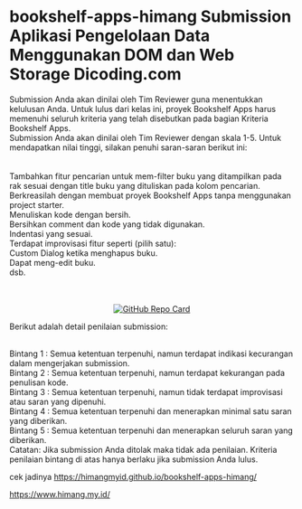 # bookshelf-apps-himang Submission Aplikasi Pengelolaan Data Menggunakan DOM dan Web Storage Dicoding.com
Submission Anda akan dinilai oleh Tim Reviewer guna menentukkan kelulusan Anda. Untuk lulus dari kelas ini, proyek Bookshelf Apps harus memenuhi seluruh kriteria yang telah disebutkan pada bagian Kriteria Bookshelf Apps.<br> Submission Anda akan dinilai oleh Tim Reviewer dengan skala 1-5. Untuk mendapatkan nilai tinggi, silakan penuhi saran-saran berikut ini:
<br><br><br>
Tambahkan fitur pencarian untuk mem-filter buku yang ditampilkan pada rak sesuai dengan title buku yang dituliskan pada kolom pencarian.<br>
Berkreasilah dengan membuat proyek Bookshelf Apps tanpa menggunakan project starter.<br>
Menuliskan kode dengan bersih.<br>
Bersihkan comment dan kode yang tidak digunakan.<br>
Indentasi yang sesuai.<br>
Terdapat improvisasi fitur seperti (pilih satu): <br>
Custom Dialog ketika menghapus buku.<br>
Dapat meng-edit buku.<br>
dsb.<br><br><br>

<p align="center">
  <a href="https://github.com/himangmyid/bookshelf-apps-himang">
    <img src="https://github-readme-stats.vercel.app/api/pin/?username=himangmyid&repo=bookshelf-apps-himang&theme=tokyonight" alt="GitHub Repo Card">
  </a>
</p>

Berikut adalah detail penilaian submission:<br><br>

Bintang 1 : Semua ketentuan terpenuhi, namun terdapat indikasi kecurangan dalam mengerjakan submission.<br>
Bintang 2 : Semua ketentuan terpenuhi, namun terdapat kekurangan pada penulisan kode.<br>
Bintang 3 : Semua ketentuan terpenuhi, namun tidak terdapat improvisasi atau saran yang dipenuhi.<br>
Bintang 4 : Semua ketentuan terpenuhi dan menerapkan minimal satu saran yang diberikan.<br>
Bintang 5 : Semua ketentuan terpenuhi dan menerapkan seluruh saran yang diberikan.
<br>
Catatan:
Jika submission Anda ditolak maka tidak ada penilaian. Kriteria penilaian bintang di atas hanya berlaku jika submission Anda lulus.<br>

cek jadinya https://himangmyid.github.io/bookshelf-apps-himang/

https://www.himang.my.id/
